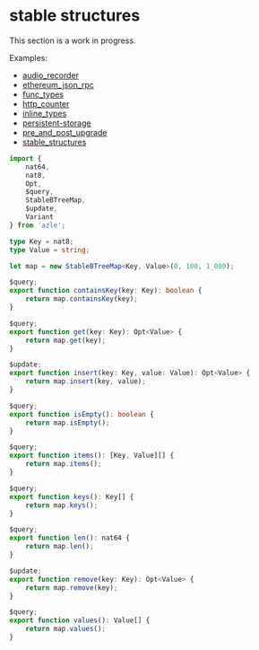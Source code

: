 # stable structures

This section is a work in progress.

Examples:

-   [audio_recorder](https://github.com/demergent-labs/azle/tree/main/examples/audio_recorder)
-   [ethereum_json_rpc](https://github.com/demergent-labs/azle/tree/main/examples/ethereum_json_rpc)
-   [func_types](https://github.com/demergent-labs/azle/tree/main/examples/func_types)
-   [http_counter](https://github.com/demergent-labs/azle/tree/main/examples/motoko_examples/http_counter)
-   [inline_types](https://github.com/demergent-labs/azle/tree/main/examples/inline_types)
-   [persistent-storage](https://github.com/demergent-labs/azle/tree/main/examples/motoko_examples/persistent-storage)
-   [pre_and_post_upgrade](https://github.com/demergent-labs/azle/tree/main/examples/pre_and_post_upgrade)
-   [stable_structures](https://github.com/demergent-labs/azle/tree/main/examples/stable_structures)

```typescript
import {
    nat64,
    nat8,
    Opt,
    $query,
    StableBTreeMap,
    $update,
    Variant
} from 'azle';

type Key = nat8;
type Value = string;

let map = new StableBTreeMap<Key, Value>(0, 100, 1_000);

$query;
export function containsKey(key: Key): boolean {
    return map.containsKey(key);
}

$query;
export function get(key: Key): Opt<Value> {
    return map.get(key);
}

$update;
export function insert(key: Key, value: Value): Opt<Value> {
    return map.insert(key, value);
}

$query;
export function isEmpty(): boolean {
    return map.isEmpty();
}

$query;
export function items(): [Key, Value][] {
    return map.items();
}

$query;
export function keys(): Key[] {
    return map.keys();
}

$query;
export function len(): nat64 {
    return map.len();
}

$update;
export function remove(key: Key): Opt<Value> {
    return map.remove(key);
}

$query;
export function values(): Value[] {
    return map.values();
}
```

